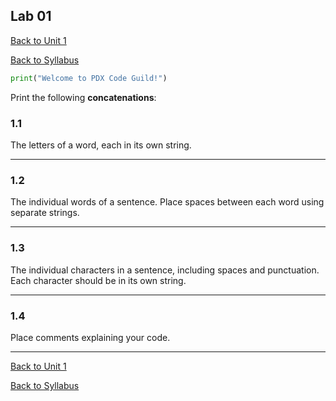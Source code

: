 ## **Lab 01**

[Back to Unit 1](https://github.com/PdxCodeGuild/Programming101/blob/master/units/unit-1.md)

[Back to Syllabus](https://github.com/PdxCodeGuild/Programming101)

```python
print("Welcome to PDX Code Guild!")
```

Print the following **concatenations**:

### **1.1**

The letters of a word, each in its own string.

---

### **1.2**

The individual words of a sentence. Place spaces between each word using separate strings.

---

### **1.3**

The individual characters in a sentence, including spaces and punctuation. Each character should be in its own string.

---

### **1.4**

Place comments explaining your code.

---

[Back to Unit 1](https://github.com/PdxCodeGuild/Programming101/blob/master/units/unit-1.md)

[Back to Syllabus](https://github.com/PdxCodeGuild/Programming101)
